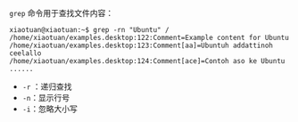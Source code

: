 `grep` 命令用于查找文件内容：

```shell
xiaotuan@xiaotuan:~$ grep -rn "Ubuntu" /
/home/xiaotuan/examples.desktop:122:Comment=Example content for Ubuntu
/home/xiaotuan/examples.desktop:123:Comment[aa]=Ubuntuh addattinoh ceelallo
/home/xiaotuan/examples.desktop:124:Comment[ace]=Contoh aso ke Ubuntu
......
```

+ `-r` ：递归查找
+ `-n`：显示行号
+ `-i`：忽略大小写